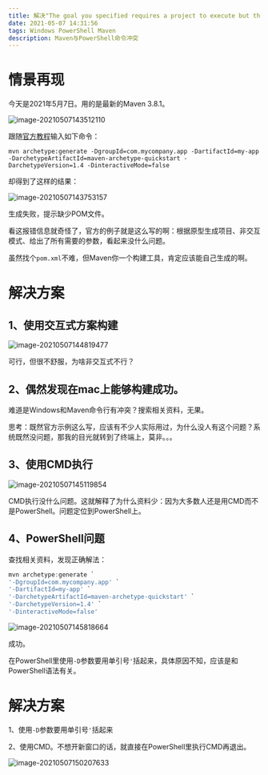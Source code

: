 ```yaml
---
title: 解决"The goal you specified requires a project to execute but there is no POM in this directory"问题
date: 2021-05-07 14:31:56
tags: Windows PowerShell Maven
description: Maven与PowerShell命令冲突
---
```


# 情景再现

今天是2021年5月7日。用的是最新的Maven 3.8.1。

![image-20210507143512110](https://dcsuibian-public-resources.oss-cn-hangzhou.aliyuncs.com/img/20210507150216.png)

跟随[官方教程](https://maven.apache.org/guides/getting-started/maven-in-five-minutes.html)输入如下命令：

```shell
mvn archetype:generate -DgroupId=com.mycompany.app -DartifactId=my-app -DarchetypeArtifactId=maven-archetype-quickstart -DarchetypeVersion=1.4 -DinteractiveMode=false
```

却得到了这样的结果：

![image-20210507143753157](https://dcsuibian-public-resources.oss-cn-hangzhou.aliyuncs.com/img/20210507150219.png)

生成失败，提示缺少POM文件。

看这报错信息就奇怪了，官方的例子就是这么写的啊：根据原型生成项目、非交互模式、给出了所有需要的参数，看起来没什么问题。

虽然找个`pom.xml`不难，但Maven你一个构建工具，肯定应该能自己生成的啊。

# 解决方案

## 1、使用交互式方案构建

![image-20210507144819477](https://dcsuibian-public-resources.oss-cn-hangzhou.aliyuncs.com/img/20210507150250.png)

可行，但很不舒服，为啥非交互式不行？

## 2、偶然发现在mac上能够构建成功。

难道是Windows和Maven命令行有冲突？搜索相关资料，无果。

思考：既然官方示例这么写，应该有不少人实际用过，为什么没人有这个问题？系统既然没问题，那我的目光就转到了终端上，莫非。。。

## 3、使用CMD执行

![image-20210507145119854](https://dcsuibian-public-resources.oss-cn-hangzhou.aliyuncs.com/img/20210507150242.png)

CMD执行没什么问题。这就解释了为什么资料少：因为大多数人还是用CMD而不是PowerShell。问题定位到PowerShell上。

## 4、PowerShell问题

查找相关资料，发现正确解法：

```powershell
mvn archetype:generate `
'-DgroupId=com.mycompany.app' `
'-DartifactId=my-app' `
'-DarchetypeArtifactId=maven-archetype-quickstart' `
'-DarchetypeVersion=1.4' `
'-DinteractiveMode=false'
```

![image-20210507145818664](https://dcsuibian-public-resources.oss-cn-hangzhou.aliyuncs.com/img/20210507150225.png)

成功。

在PowerShell里使用`-D`参数要用单引号`'`括起来，具体原因不知，应该是和PowerShell语法有关。

# 解决方案

1、使用`-D`参数要用单引号`'`括起来

2、使用CMD。不想开新窗口的话，就直接在PowerShell里执行CMD再退出。

![image-20210507150207633](https://dcsuibian-public-resources.oss-cn-hangzhou.aliyuncs.com/img/20210507150227.png)

